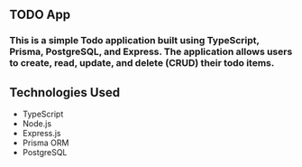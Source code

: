 ## TODO App

### This is a simple Todo application built using TypeScript, Prisma, PostgreSQL, and Express. The application allows users to create, read, update, and delete (CRUD) their todo items.

## Technologies Used
* TypeScript
* Node.js
* Express.js
* Prisma ORM
* PostgreSQL
